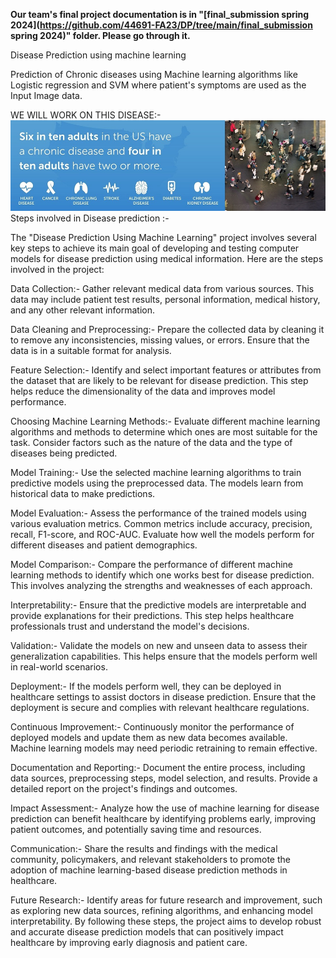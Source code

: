 **Our team's final project documentation is in "[final_submission spring 2024](https://github.com/44691-FA23/DP/tree/main/final_submission spring 2024)" folder. Please go through it.**

Disease Prediction using machine learning

Prediction of Chronic diseases using Machine learning algorithms like Logistic regression and SVM where patient's symptoms are used as the Input Image data.

WE WILL WORK ON THIS DISEASE:-
![Chronic Disease](image.png)
Steps involved in Disease prediction :- 

The "Disease Prediction Using Machine Learning" project involves several key steps to achieve its main goal of developing and testing computer models for disease prediction using medical information. Here are the steps involved in the project:

Data Collection:-
Gather relevant medical data from various sources. This data may include patient test results, personal information, medical history, and any other relevant information.

Data Cleaning and Preprocessing:-
Prepare the collected data by cleaning it to remove any inconsistencies, missing values, or errors. Ensure that the data is in a suitable format for analysis.

Feature Selection:-
Identify and select important features or attributes from the dataset that are likely to be relevant for disease prediction. This step helps reduce the dimensionality of the data and improves model performance.

Choosing Machine Learning Methods:-
Evaluate different machine learning algorithms and methods to determine which ones are most suitable for the task. Consider factors such as the nature of the data and the type of diseases being predicted.

Model Training:-
Use the selected machine learning algorithms to train predictive models using the preprocessed data. The models learn from historical data to make predictions.

Model Evaluation:-
Assess the performance of the trained models using various evaluation metrics. Common metrics include accuracy, precision, recall, F1-score, and ROC-AUC. Evaluate how well the models perform for different diseases and patient demographics.

Model Comparison:- 
Compare the performance of different machine learning methods to identify which one works best for disease prediction. This involves analyzing the strengths and weaknesses of each approach.

Interpretability:- 
Ensure that the predictive models are interpretable and provide explanations for their predictions. This step helps healthcare professionals trust and understand the model's decisions.

Validation:-
Validate the models on new and unseen data to assess their generalization capabilities. This helps ensure that the models perform well in real-world scenarios.

Deployment:- 
If the models perform well, they can be deployed in healthcare settings to assist doctors in disease prediction. Ensure that the deployment is secure and complies with relevant healthcare regulations.

Continuous Improvement:- 
Continuously monitor the performance of deployed models and update them as new data becomes available. Machine learning models may need periodic retraining to remain effective.

Documentation and Reporting:-
Document the entire process, including data sources, preprocessing steps, model selection, and results. Provide a detailed report on the project's findings and outcomes.

Impact Assessment:- 
Analyze how the use of machine learning for disease prediction can benefit healthcare by identifying problems early, improving patient outcomes, and potentially saving time and resources.

Communication:- 
Share the results and findings with the medical community, policymakers, and relevant stakeholders to promote the adoption of machine learning-based disease prediction methods in healthcare.

Future Research:- 
Identify areas for future research and improvement, such as exploring new data sources, refining algorithms, and enhancing model interpretability.
By following these steps, the project aims to develop robust and accurate disease prediction models that can positively impact healthcare by improving early diagnosis and patient care.

